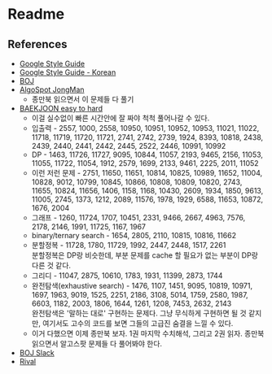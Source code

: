 # Readme

## References
- [Google Style Guide](https://google.github.io/styleguide/cppguide.html)
- [Google Style Guide - Korean](http://jongwook.kim/google-styleguide/trunk/cppguide.xml)
- [BOJ](http://boj.kr/)
- [AlgoSpot JongMan](https://algospot.com/judge/problem/list/?tag=&source=%EC%95%8C%EA%B3%A0%EB%A6%AC%EC%A6%98+%EB%AC%B8%EC%A0%9C+%ED%95%B4%EA%B2%B0+%EC%A0%84%EB%9E%B5&author=)
    - 종만북 읽으면서 이 문제들 다 풀기
- [BAEKJOON easy to hard](https://plzrun.tistory.com/entry/%EC%95%8C%EA%B3%A0%EB%A6%AC%EC%A6%98-%EB%AC%B8%EC%A0%9C%ED%92%80%EC%9D%B4PS-%EC%8B%9C%EC%9E%91%ED%95%98%EA%B8%B0)
    - 이걸 실수없이 빠른 시간안에 잘 짜야 척척 풀어나갈 수 있다.
    - 입출력 - 2557, 1000, 2558, 10950, 10951, 10952, 10953, 11021, 11022, 11718, 11719, 11720, 11721, 2741, 2742, 2739, 1924, 8393, 10818, 2438, 2439, 2440, 2441, 2442, 2445, 2522, 2446, 10991, 10992
    - DP - 1463, 11726, 11727, 9095, 10844, 11057, 2193, 9465, 2156, 11053, 11055, 11722, 11054, 1912, 2579, 1699, 2133, 9461, 2225, 2011, 11052
    - 이런 저런 문제 - 2751, 11650, 11651, 10814, 10825, 10989, 11652, 11004, 10828, 9012, 10799, 10845, 10866, 10808, 10809, 10820, 2743, 11655, 10824, 11656, 1406, 1158, 1168, 10430, 2609, 1934, 1850, 9613, 11005, 2745, 1373, 1212, 2089, 11576, 1978, 1929, 6588, 11653, 10872, 1676, 2004
    - 그래프 - 1260, 11724, 1707, 10451, 2331, 9466, 2667, 4963, 7576, 2178, 2146, 1991, 11725, 1167, 1967
    - binary/ternary search - 1654, 2805, 2110, 10815, 10816, 11662
    - 분할정복 - 11728, 1780, 11729, 1992, 2447, 2448, 1517, 2261   
    분할정복은 DP랑 비슷한데, 부분 문제를 cache 할 필요가 없는 부분이 DP랑 다른 것 같다.
    - 그리디 - 11047, 2875, 10610, 1783, 1931, 11399, 2873, 1744
    - 완전탐색(exhaustive search) - 1476, 1107, 1451, 9095, 10819, 10971, 1697, 1963, 9019, 1525, 2251, 2186, 3108, 5014, 1759, 2580, 1987, 6603, 1182, 2003, 1806, 1644, 1261, 1208, 7453, 2632, 2143  
    완전탐색은 '말하는 대로' 구현하는 문제다.
    그냥 무식하게 구현하면 될 것 같지만, 여기서도 고수의 코드를 보면 그들의 고급진 숨결을 느낄 수 있다.  
    - 이거 다했으면 이제 종만북 보자. 1권 마지막 수치해석, 그리고 2권 읽자. 종만북 읽으면서 알고스팟 문제들 다 풀어봐야 한다.
- [BOJ Slack](https://www.acmicpc.net/board/view/2788)
- [Rival](https://github.com/startFromBottom)